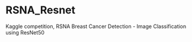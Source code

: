# RSNA_Resnet
Kaggle competition, RSNA Breast Cancer Detection - Image Classification using ResNet50
